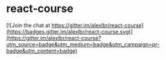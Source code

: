 # react-course

[![Join the chat at https://gitter.im/alexlbr/react-course](https://badges.gitter.im/alexlbr/react-course.svg)](https://gitter.im/alexlbr/react-course?utm_source=badge&utm_medium=badge&utm_campaign=pr-badge&utm_content=badge)
